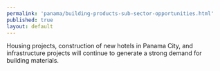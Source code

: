 ```yaml
--- 
permalink: 'panama/building-products-sub-sector-opportunities.html' 
published: true 
layout: default
---
```

Housing projects, construction of new hotels in Panama City, and infrastructure projects will continue to generate a strong demand for building materials.
